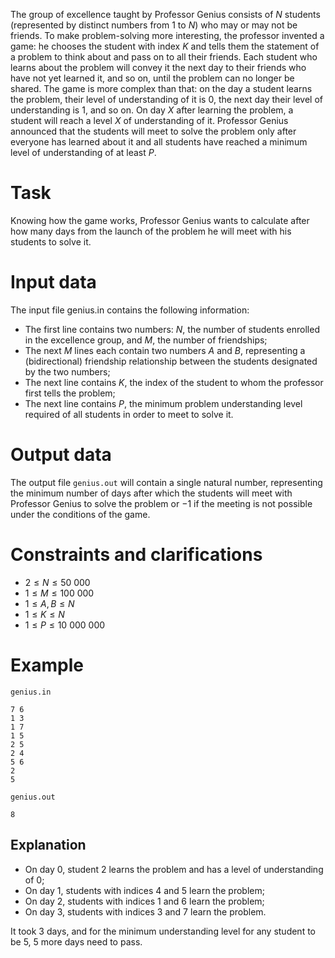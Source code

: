 The group of excellence taught by Professor Genius consists of $N$ students (represented by distinct numbers from $1$ to $N$) who may or may not be friends. To make problem-solving more interesting, the professor invented a game: he chooses the student with index $K$ and tells them the statement of a problem to think about and pass on to all their friends. Each student who learns about the problem will convey it the next day to their friends who have not yet learned it, and so on, until the problem can no longer be shared. The game is more complex than that: on the day a student learns the problem, their level of understanding of it is $0$, the next day their level of understanding is $1$, and so on. On day $X$ after learning the problem, a student will reach a level $X$ of understanding of it. Professor Genius announced that the students will meet to solve the problem only after everyone has learned about it and all students have reached a minimum level of understanding of at least $P$.

# Task
Knowing how the game works, Professor Genius wants to calculate after how many days from the launch of the problem he will meet with his students to solve it.

# Input data
The input file genius.in contains the following information:
* The first line contains two numbers: $N$, the number of students enrolled in the excellence group, and $M$, the number of friendships;
* The next $M$ lines each contain two numbers $A$ and $B$, representing a (bidirectional) friendship relationship between the students designated by the two numbers;
* The next line contains $K$, the index of the student to whom the professor first tells the problem;
* The next line contains $P$, the minimum problem understanding level required of all students in order to meet to solve it.

# Output data
The output file `genius.out` will contain a single natural number, representing the minimum number of days after which the students will meet with Professor Genius to solve the problem or $-1$ if the meeting is not possible under the conditions of the game.

# Constraints and clarifications
* $2 \leq N \leq 50\ 000$
* $1 \leq M \leq 100\ 000$
* $1 \leq A, B \leq N$
* $1 \leq K \leq N$
* $1 \leq P \leq 10\ 000\ 000$

# Example

`genius.in`
```
7 6
1 3
1 7
1 5
2 5
2 4
5 6
2
5
```

`genius.out`
```
8
```

## Explanation

- On day $0$, student $2$ learns the problem and has a level of understanding of $0$;
- On day $1$, students with indices $4$ and $5$ learn the problem;
- On day $2$, students with indices $1$ and $6$ learn the problem;
- On day $3$, students with indices $3$ and $7$ learn the problem.

It took $3$ days, and for the minimum understanding level for any student to be $5$, $5$ more days need to pass.